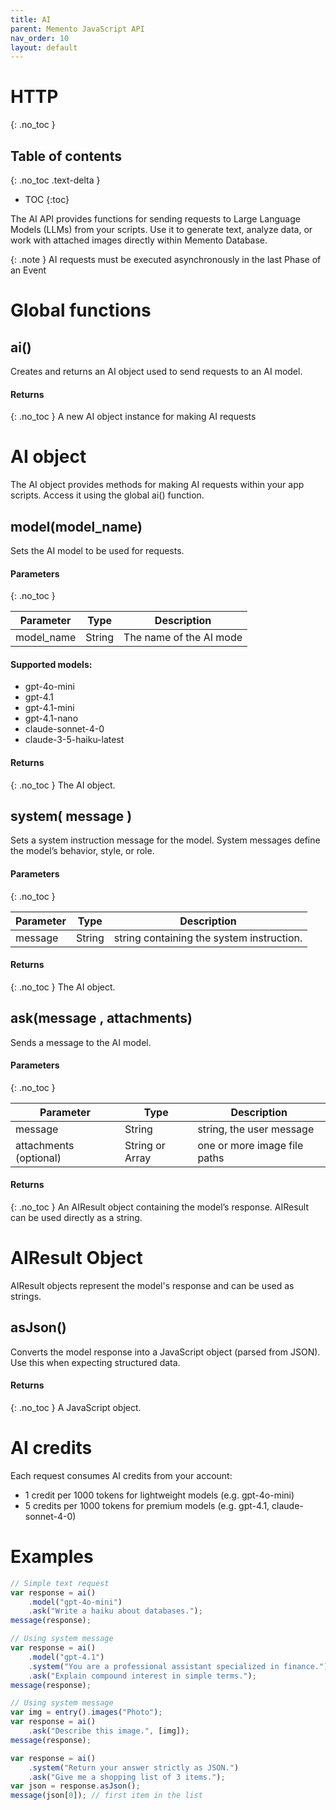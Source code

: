 ```yaml
---
title: AI
parent: Memento JavaScript API
nav_order: 10
layout: default
---
```


# HTTP
{: .no_toc } 

## Table of contents
{: .no_toc .text-delta }

- TOC
{:toc}

The AI API provides functions for sending requests to Large Language Models (LLMs) from your scripts.
Use it to generate text, analyze data, or work with attached images directly within Memento Database.

{: .note }
AI requests must be executed asynchronously in the last Phase of an Event

# Global functions
## ai()
Creates and returns an AI object used to send requests to an AI model.

#### Returns
{: .no_toc } 
A new AI object instance for making AI requests

# AI object
The AI object provides methods for making AI requests within your app scripts. Access it using the global ai() function.

## model(model_name)
Sets the AI model to be used for requests.

#### Parameters
{: .no_toc } 

| Parameter | Type | Description |
|-----------|------|-------------|
| model_name | String | The name of the AI mode |

#### Supported models:
* gpt-4o-mini
* gpt-4.1
* gpt-4.1-mini
* gpt-4.1-nano
* claude-sonnet-4-0
* claude-3-5-haiku-latest

#### Returns
{: .no_toc } 
The AI object.

## system( message )
Sets a system instruction message for the model. System messages define the model’s behavior, style, or role.

#### Parameters
{: .no_toc } 

| Parameter | Type | Description |
|-----------|------|-------------|
| message | String | string containing the system instruction. |

#### Returns
{: .no_toc } 
The AI object.

## ask(message , attachments)
Sends a message to the AI model.

#### Parameters
{: .no_toc } 

| Parameter | Type | Description |
|-----------|------|-------------|
| message | String | string, the user message |
| attachments (optional) | String or Array | one or more image file paths |

#### Returns
{: .no_toc } 
An AIResult object containing the model’s response. AIResult can be used directly as a string.

# AIResult Object

AIResult objects represent the model's response and can be used as strings.

## asJson()
Converts the model response into a JavaScript object (parsed from JSON).
Use this when expecting structured data.
#### Returns
{: .no_toc } 
A JavaScript object.


# AI credits
Each request consumes AI credits from your account:
* 1 credit per 1000 tokens for lightweight models (e.g. gpt-4o-mini)
* 5 credits per 1000 tokens for premium models (e.g. gpt-4.1, claude-sonnet-4-0)

# Examples

```javascript
// Simple text request
var response = ai()
    .model("gpt-4o-mini")
    .ask("Write a haiku about databases.");
message(response);
```

```javascript
// Using system message
var response = ai()
    .model("gpt-4.1")
    .system("You are a professional assistant specialized in finance.")
    .ask("Explain compound interest in simple terms.");
message(response);
```

```javascript
// Using system message
var img = entry().images("Photo");
var response = ai()
    .ask("Describe this image.", [img]);
message(response);
```


```javascript
var response = ai()
    .system("Return your answer strictly as JSON.")
    .ask("Give me a shopping list of 3 items.");
var json = response.asJson();
message(json[0]); // first item in the list
```

